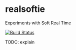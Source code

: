 # realsoftie
Experiments with Soft Real Time

[![Build Status](https://travis-ci.com/slaterade/realsoftie.svg?branch=master)](https://travis-ci.com/slaterade/realsoftie)

TODO: explain
